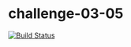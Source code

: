 # challenge-03-05
[![Build Status](http://3.143.65.172/buildStatus/icon?job=challenge-03-05)](http://ec2-3-143-65-172.us-east-2.compute.amazonaws.com/job/challenge-03-05/)
